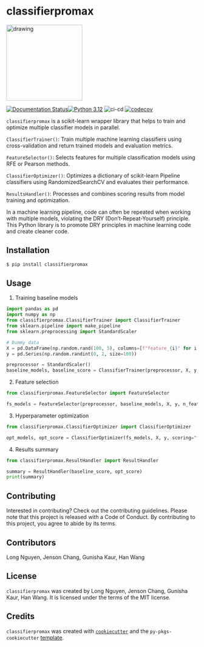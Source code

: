 # classifierpromax

<img src="https://github.com/UBC-MDS/ClassifierProMax/blob/75d4f39c2e75ceff955005e6d443be4151ecc40a/img/classifierpromax_logo.png?raw=true" alt="drawing" width="200"/>

[![Documentation Status](https://readthedocs.org/projects/classifierpromax/badge/?version=latest)](https://classifierpromax.readthedocs.io/en/latest/?badge=latest)[![Python 3.12](https://img.shields.io/badge/python-3.12-blue.svg)](https://www.python.org/downloads/release/python-3120/) ![ci-cd](https://github.com/UBC-MDS/classifierpromax/actions/workflows/ci-cd.yml/badge.svg) [![codecov](https://codecov.io/gh/UBC-MDS/classifierpromax/branch/main/graph/badge.svg)](https://codecov.io/gh/UBC-MDS/classifierpromax)

`classifierpromax` is a scikit-learn wrapper library that helps to train and optimize multiple classifier models in parallel.

`ClassifierTrainer()`:
Train multiple machine learning classifiers using cross-validation and return trained models and evaluation metrics.

`FeatureSelector()`:
Selects features for multiple classification models using RFE or Pearson methods.

`ClassifierOptimizer()`:
Optimizes a dictionary of scikit-learn Pipeline classifiers using RandomizedSearchCV and evaluates their performance.

`ResultsHandler()`:
Processes and combines scoring results from model training and optimization.

In a machine learning pipeline, code can often be repeated when working with multiple models, violating the DRY (Don’t-Repeat-Yourself) principle. This Python library is to promote DRY principles in machine learning code and create cleaner code.

## Installation

```bash
$ pip install classifierpromax
```

## Usage
1. Training baseline models
```python
import pandas as pd
import numpy as np
from classifierpromax.ClassifierTrainer import ClassifierTrainer
from sklearn.pipeline import make_pipeline
from sklearn.preprocessing import StandardScaler

# Dummy data
X = pd.DataFrame(np.random.rand(100, 5), columns=[f"feature_{i}" for i in range(5)])
y = pd.Series(np.random.randint(0, 2, size=100))

preprocessor = StandardScaler()
baseline_models, baseline_score = ClassifierTrainer(preprocessor, X, y, seed=123)
```
2. Feature selection
```python
from classifierpromax.FeatureSelector import FeatureSelector

fs_models = FeatureSelector(preprocessor, baseline_models, X, y, n_features_to_select=3)
```
3. Hyperparameter optimization
```python
from classifierpromax.ClassifierOptimizer import ClassifierOptimizer

opt_models, opt_score = ClassifierOptimizer(fs_models, X, y, scoring="f1")
```
4. Results summary
```python
from classifierpromax.ResultHandler import ResultHandler

summary = ResultHandler(baseline_score, opt_score)
print(summary)
```
## Contributing

Interested in contributing? Check out the contributing guidelines. Please note that this project is released with a Code of Conduct. By contributing to this project, you agree to abide by its terms.

## Contributors

Long Nguyen, Jenson Chang, Gunisha Kaur, Han Wang

## License

`classifierpromax` was created by Long Nguyen, Jenson Chang, Gunisha Kaur, Han Wang. It is licensed under the terms of the MIT license.

## Credits

`classifierpromax` was created with [`cookiecutter`](https://cookiecutter.readthedocs.io/en/latest/) and the `py-pkgs-cookiecutter` [template](https://github.com/py-pkgs/py-pkgs-cookiecutter).
